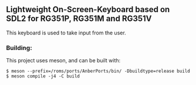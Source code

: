 Lightweight On-Screen-Keyboard based on SDL2 for RG351P, RG351M and RG351V
---

This keyboard is used to take input from the user.

### Building:

This project uses meson, and can be built with:

```
$ meson --prefix=/roms/ports/AnberPorts/bin/ -Dbuildtype=release build
$ meson compile -j4 -C build
```